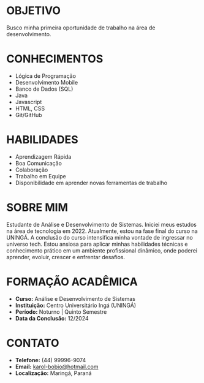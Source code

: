 # OBJETIVO
Busco minha primeira oportunidade de trabalho na área de desenvolvimento.

# CONHECIMENTOS
- Lógica de Programação
- Desenvolvimento Mobile
- Banco de Dados (SQL)
- Java
- Javascript
- HTML, CSS
- Git/GitHub

# HABILIDADES
- Aprendizagem Rápida
- Boa Comunicação
- Colaboração
- Trabalho em Equipe
- Disponibilidade em aprender novas ferramentas de trabalho

# SOBRE MIM
Estudante de Análise e Desenvolvimento de Sistemas. Iniciei meus estudos na área de tecnologia em 2022. Atualmente, estou na fase final do curso na UNINGÁ. A conclusão do curso intensifica minha vontade de ingressar no universo tech. Estou ansiosa para aplicar minhas habilidades técnicas e conhecimento prático em um ambiente profissional dinâmico, onde poderei aprender, evoluir, crescer e enfrentar desafios.

# FORMAÇÃO ACADÊMICA
- **Curso:** Análise e Desenvolvimento de Sistemas
- **Instituição:** Centro Universitário Ingá (UNINGÁ)
- **Período:** Noturno | Quinto Semestre
- **Data da Conclusão:** 12/2024

# CONTATO
- **Telefone:** (44) 99996-9074
- **Email:** karol-bobio@hotmail.com
- **Localização:** Maringá, Paraná


